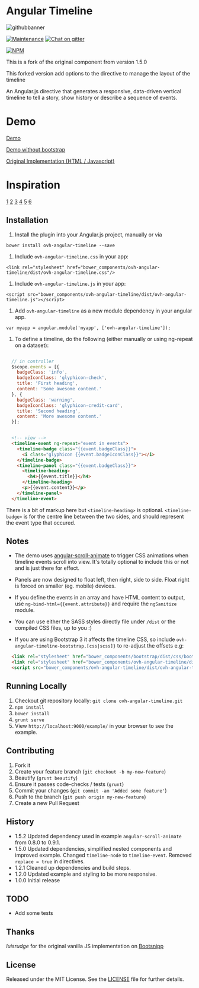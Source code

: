# Angular Timeline

![githubbanner](https://user-images.githubusercontent.com/3379410/27423240-3f944bc4-5731-11e7-87bb-3ff603aff8a7.png)

[![Maintenance](https://img.shields.io/maintenance/yes/2017.svg)]() [![Chat on gitter](https://img.shields.io/gitter/room/ovh/ux.svg)](https://gitter.im/ovh/ux)

[![NPM](https://nodei.co/npm/ovh-angular-timeline.png?downloads=true&downloadRank=true&stars=true)](https://nodei.co/npm/ovh-angular-timeline/)

This is a fork of the original component from version 1.5.0

This forked version add options to the directive to manage the layout of the timeline

An Angular.js directive that generates a responsive, data-driven vertical timeline to tell a story,
show history or describe a sequence of events.

# Demo

[Demo](http://rpocklin.github.io/angular-timeline/example/index.html)

[Demo without bootstrap](http://rpocklin.github.io/angular-timeline/example/index-no-bootstrap.html)

[Original Implementation (HTML / Javascript)](http://bootsnipp.com/snippets/featured/timeline-responsive)


# Inspiration
[1](http://bootsnipp.com/snippets/featured/two-column-timeline-not-responsive)
[2](http://bootsnipp.com/snippets/featured/timeline-single-column)
[3](http://bootsnipp.com/snippets/featured/single-column-timeline)
[4](http://bootsnipp.com/snippets/featured/timeline-with-images-and-tooltip)
[5](http://bootsnipp.com/snippets/featured/timeline-dotted)
[6](http://codyhouse.co/demo/vertical-timeline/index.html)

## Installation

1. Install the plugin into your Angular.js project, manually or via

  `bower install ovh-angular-timeline --save`

1. Include `ovh-angular-timeline.css` in your app:

  `<link rel="stylesheet" href="bower_components/ovh-angular-timeline/dist/ovh-angular-timeline.css"/>`

1. Include `ovh-angular-timeline.js` in your app:

  `<script src="bower_components/ovh-angular-timeline/dist/ovh-angular-timeline.js"></script>`

1. Add `ovh-angular-timeline` as a new module dependency in your angular app.

  `var myapp = angular.module('myapp', ['ovh-angular-timeline']);`

1. To define a timeline, do the following (either manually or using ng-repeat on a dataset):

  ```javascript

    // in controller
    $scope.events = [{
      badgeClass: 'info',
      badgeIconClass: 'glyphicon-check',
      title: 'First heading',
      content: 'Some awesome content.'
    }, {
      badgeClass: 'warning',
      badgeIconClass: 'glyphicon-credit-card',
      title: 'Second heading',
      content: 'More awesome content.'
    }];
  ```

  ```html

    <!-- view -->
    <timeline-event ng-repeat="event in events">
      <timeline-badge class="{{event.badgeClass}}">
        <i class="glyphicon {{event.badgeIconClass}}"></i>
      </timeline-badge>
      <timeline-panel class="{{event.badgeClass}}">
        <timeline-heading>
          <h4>{{event.title}}</h4>
        </timeline-heading>
        <p>{{event.content}}</p>
      </timeline-panel>
    </timeline-event>
  ```

There is a bit of markup here but `<timeline-heading>` is optional.
`<timeline-badge>` is for the centre line between the two sides, and should represent the event type that occured.

## Notes

- The demo uses [angular-scroll-animate](https://github.com/rpocklin/angular-scroll-animate) to trigger CSS animations when timeline events scroll into view.  It's totally optional to include this or not and is just there for effect.

- Panels are now designed to float left, then right, side to side.  Float right is forced on smaller (eg. mobile) devices.
- If you define the events in an array and have HTML content to output, use `ng-bind-html={{event.attribute}}` and require the `ngSanitize` module.

- You can use either the SASS styles directly file under `/dist` or the compiled CSS files, up to you :)

- If you are using Bootstrap 3 it affects the timeline CSS, so include `ovh-angular-timeline-bootstrap.[css|scss]}` to re-adjust the offsets e.g:

```html
  <link rel="stylesheet" href="bower_components/bootstrap/dist/css/bootstrap.css" />
  <link rel="stylesheet" href="bower_components/ovh-angular-timeline/dist/ovh-angular-timeline-bootstrap.css" />
  <script src="bower_components/ovh-angular-timeline/dist/ovh-angular-timeline.js"></script>
```


## Running Locally

1. Checkout git repository locally: `git clone ovh-angular-timeline.git`
1. `npm install`
1. `bower install`
1. `grunt serve`
1. View `http://localhost:9000/example/` in your browser to see the example.


## Contributing

1. Fork it
1. Create your feature branch (`git checkout -b my-new-feature`)
1. Beautify (`grunt beautify`)
1. Ensure it passes code-checks / tests (`grunt`)
1. Commit your changes (`git commit -am 'Added some feature'`)
1. Push to the branch (`git push origin my-new-feature`)
1. Create a new Pull Request


## History

* 1.5.2 Updated dependency used in example `angular-scroll-animate` from 0.8.0 to 0.9.1.
* 1.5.0 Updated dependencies, simplified nested components and improved example.  Changed `timeline-node` to `timeline-event`. Removed `replace = true` in directives.
* 1.2.1 Cleaned up dependencies and build steps.
* 1.2.0 Updated example and styling to be more responsive.
* 1.0.0 Initial release


## TODO

- Add some tests

## Thanks
*luisrudge* for the original vanilla JS implementation on [Bootsnipp](http://bootsnipp.com/snippets/featured/timeline-responsive)


## License

Released under the MIT License. See the [LICENSE][license] file for further details.

[license]: https://github.com/ovh-ux/ovh-angular-timeline/blob/master/LICENSE
